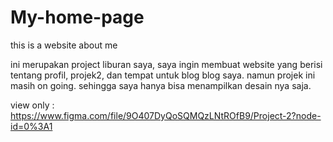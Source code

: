 # My-home-page
this is a website about me

ini merupakan project liburan saya, saya ingin membuat website yang berisi tentang profil, projek2, dan 
tempat untuk blog blog saya. namun projek ini masih on going. sehingga saya hanya bisa menampilkan desain nya saja.

view only : https://www.figma.com/file/9O407DyQoSQMQzLNtROfB9/Project-2?node-id=0%3A1

